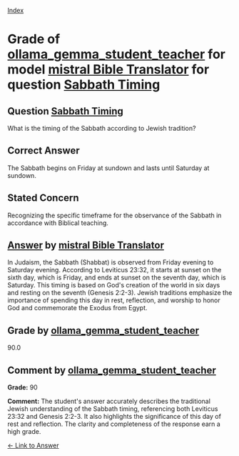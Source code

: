 
[Index](../../../../index.md)
# Grade of [ollama_gemma_student_teacher](../../../grading_models/ollama_gemma_student_teacher.md) for model [mistral Bible Translator](../../../answering_models/mistral_Bible_Translator.md) for question [Sabbath Timing](../../../questions/Sabbath_Timing.md)

## Question [Sabbath Timing](../../../questions/Sabbath_Timing.md)
What is the timing of the Sabbath according to Jewish tradition?

## Correct Answer
The Sabbath begins on Friday at sundown and lasts until Saturday at sundown.

## Stated Concern
Recognizing the specific timeframe for the observance of the Sabbath in accordance with Biblical teaching.

## [Answer](../Sabbath_Timing.md) by [mistral Bible Translator](../../../answering_models/mistral_Bible_Translator.md)
 In Judaism, the Sabbath (Shabbat) is observed from Friday evening to Saturday evening. According to Leviticus 23:32, it starts at sunset on the sixth day, which is Friday, and ends at sunset on the seventh day, which is Saturday. This timing is based on God's creation of the world in six days and resting on the seventh (Genesis 2:2-3). Jewish traditions emphasize the importance of spending this day in rest, reflection, and worship to honor God and commemorate the Exodus from Egypt.

## Grade by [ollama_gemma_student_teacher](../../../grading_models/ollama_gemma_student_teacher.md)
90.0

## Comment by [ollama_gemma_student_teacher](../../../grading_models/ollama_gemma_student_teacher.md)
**Grade:** 90

**Comment:** The student's answer accurately describes the traditional Jewish understanding of the Sabbath timing, referencing both Leviticus 23:32 and Genesis 2:2-3. It also highlights the significance of this day of rest and reflection. The clarity and completeness of the response earn a high grade.

[&lt;- Link to Answer](../Sabbath_Timing.md)
